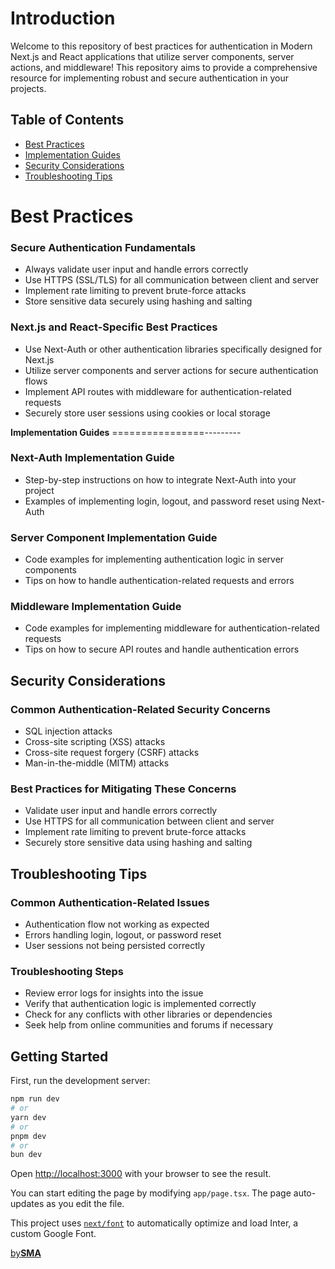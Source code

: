 # **Introduction**

Welcome to this repository of best practices for authentication in Modern Next.js and React applications that utilize server components, server actions, and middleware! This repository aims to provide a comprehensive resource for implementing robust and secure authentication in your projects.

## **Table of Contents**

- [Best Practices](#best-practices)
- [Implementation Guides](#implementation-guides)
- [Security Considerations](#security-considerations)
- [Troubleshooting Tips](#troubleshooting-tips)

# **Best Practices**

### Secure Authentication Fundamentals

- Always validate user input and handle errors correctly
- Use HTTPS (SSL/TLS) for all communication between client and server
- Implement rate limiting to prevent brute-force attacks
- Store sensitive data securely using hashing and salting

### Next.js and React-Specific Best Practices

- Use Next-Auth or other authentication libraries specifically designed for Next.js
- Utilize server components and server actions for secure authentication flows
- Implement API routes with middleware for authentication-related requests
- Securely store user sessions using cookies or local storage

**Implementation Guides**
================---------

### Next-Auth Implementation Guide

- Step-by-step instructions on how to integrate Next-Auth into your project
- Examples of implementing login, logout, and password reset using Next-Auth

### Server Component Implementation Guide

- Code examples for implementing authentication logic in server components
- Tips on how to handle authentication-related requests and errors

### Middleware Implementation Guide

- Code examples for implementing middleware for authentication-related requests
- Tips on how to secure API routes and handle authentication errors

## **Security Considerations**

### Common Authentication-Related Security Concerns

- SQL injection attacks
- Cross-site scripting (XSS) attacks
- Cross-site request forgery (CSRF) attacks
- Man-in-the-middle (MITM) attacks

### Best Practices for Mitigating These Concerns

- Validate user input and handle errors correctly
- Use HTTPS for all communication between client and server
- Implement rate limiting to prevent brute-force attacks
- Securely store sensitive data using hashing and salting

## **Troubleshooting Tips**

### Common Authentication-Related Issues

- Authentication flow not working as expected
- Errors handling login, logout, or password reset
- User sessions not being persisted correctly

### Troubleshooting Steps

- Review error logs for insights into the issue
- Verify that authentication logic is implemented correctly
- Check for any conflicts with other libraries or dependencies
- Seek help from online communities and forums if necessary

## Getting Started

First, run the development server:

```bash
npm run dev
# or
yarn dev
# or
pnpm dev
# or
bun dev
```

Open [http://localhost:3000](http://localhost:3000) with your browser to see the result.

You can start editing the page by modifying `app/page.tsx`. The page auto-updates as you edit the file.

This project uses [`next/font`](https://nextjs.org/docs/basic-features/font-optimization) to automatically optimize and load Inter, a custom Google Font.

[by**SMA**](https://sma.im)
